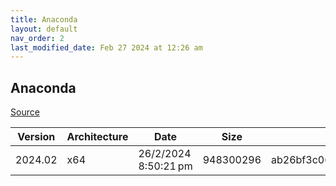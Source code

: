 ```yaml
---
title: Anaconda
layout: default
nav_order: 2
last_modified_date: Feb 27 2024 at 12:26 am
---
```


## Anaconda

[Source](https://www.anaconda.com/)

| Version | Architecture | Date                 | Size      | MD5                              | Sha256                                                           | URI                                                                      |
| ------- | ------------ | -------------------- | --------- | -------------------------------- | ---------------------------------------------------------------- | ------------------------------------------------------------------------ |
| 2024.02 | x64          | 26/2/2024 8:50:21 pm | 948300296 | ab26bf3c0656e03a41680d0b22eaebd5 | 087c633e355bc709222ad9e0dbad77abeed84f7e06dbdbecae84ba8b3660429e | https://repo.anaconda.com/archive/Anaconda3-2024.02-1-Windows-x86_64.exe |

